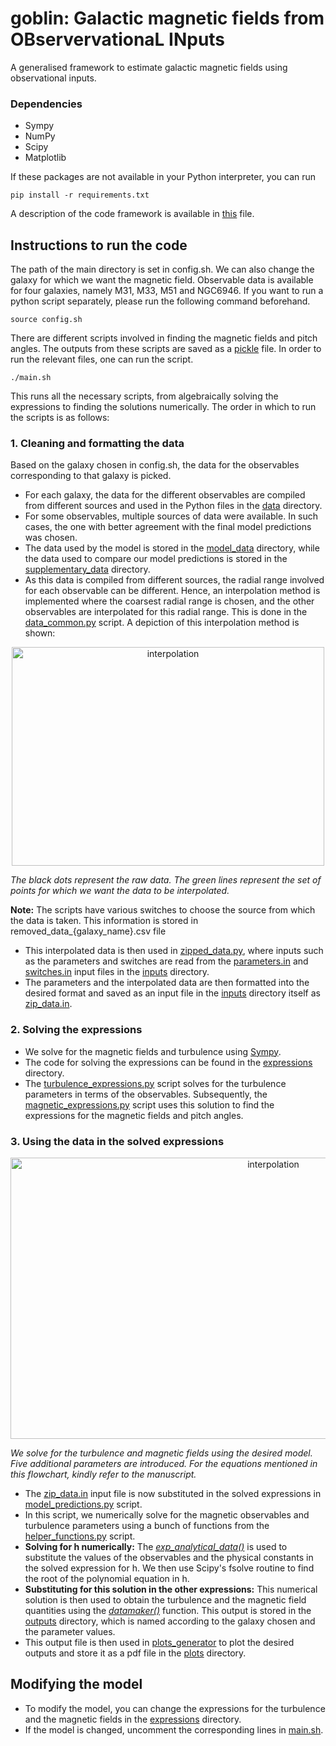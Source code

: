# goblin: Galactic magnetic fields from OBservervationaL INputs
A generalised framework to estimate galactic magnetic fields using observational inputs.

### Dependencies
* Sympy
* NumPy
* Scipy
* Matplotlib

If these packages are not available in your Python interpreter, you can run
```
pip install -r requirements.txt
```
A description of the code framework is available in [this](framework.md) file.

## Instructions to run the code
The path of the main directory is set in config.sh. We can also change the galaxy for which we want the magnetic field. Observable data is available for four galaxies, namely M31, M33, M51 and NGC6946. If you want to run a python script separately, please run the following command beforehand.
```
source config.sh
```
There are different scripts involved in finding the magnetic fields and pitch angles. The outputs from these scripts are saved as a [pickle](https://docs.python.org/3/library/pickle.html) file. In order to run the relevant files, one can run the script.
```
./main.sh
```
This runs all the necessary scripts, from algebraically solving the expressions to finding the solutions numerically. The order in which to run the scripts is as follows:
### 1. Cleaning and formatting the data
Based on the galaxy chosen in config.sh, the data for the observables corresponding to that galaxy is picked. 
* For each galaxy, the data for the different observables are compiled from different sources and used in the Python files in the [data](data) directory.
* For some observables, multiple sources of data were available. In such cases, the one with better agreement with the final model predictions was chosen.
* The data used by the model is stored in the [model_data](data/model_data) directory, while the data used to compare our model predictions is stored in the [supplementary_data](data/supplementary_data) directory.
*  As this data is compiled from different sources, the radial range involved for each observable can be different. Hence, an interpolation method is implemented where the coarsest radial range is chosen, and the other observables are interpolated for this radial range. This is done in the [data_common.py](data/data_common.py) script. A depiction of this interpolation method is shown:
<p align="center">
<img src = "https://github.com/Rnazx/MSc.-Thesis/assets/42196798/edec171d-9f47-4877-b9ec-7e1c19892d9c" width ="500" height = "350" alt = "interpolation" />

<em align="center">The black dots represent the raw data. The green lines represent the set of points for which we want the data to be interpolated.</em>
</p>

**Note:** The scripts have various switches to choose the source from which the data is taken. This information is stored in removed_data_{galaxy_name}.csv file

* This interpolated data is then used in [zipped_data.py](src/zipped_data.py), where inputs such as the parameters and switches are read from the [parameters.in](inputs/parameters.in) and [switches.in](inputs/switches.in) input files in the [inputs](inputs) directory.
* The parameters and the interpolated data are then formatted into the desired format and saved as an input file in the [inputs](inputs) directory itself as [zip_data.in](inputs/zip_data.in).
  
### 2. Solving the expressions

* We solve for the magnetic fields and turbulence using [Sympy](https://www.sympy.org/en/index.html).
* The code for solving the expressions can be found in the [expressions](expressions) directory.
* The [turbulence_expressions.py](expressions/turbulence_expressions.py) script solves for the turbulence parameters in terms of the observables. Subsequently, the [magnetic_expressions.py](expressions/magnetic_expressions.py) script uses this solution to find the expressions for the magnetic fields and pitch angles.



### 3. Using the data in the solved expressions
<p align="center">
<img src = "https://github.com/Rnazx/goblin/assets/42196798/c2c965fc-29b2-457b-a151-89e1b0778403" width ="825" height = "450" alt = "interpolation" />

<em align="center"> We solve for the turbulence and magnetic fields using the desired model. Five additional parameters are introduced. For the equations mentioned in this flowchart, kindly refer to the manuscript.</em>
</p>

* The [zip_data.in](inputs/zip_data.in) input file is now substituted in the solved expressions in [model_predictions.py](src/model_predictions.py) script.
* In this script, we numerically solve for the magnetic observables and turbulence parameters using a bunch of functions from the [helper_functions.py](src/helper_functions.py) script.
* **Solving for h numerically:** The [_exp_analytical_data()_](src/helper_functions.py#L82) is used to substitute the values of the observables and the physical constants in the solved expression for h. We then use Scipy's fsolve routine to find the root of the polynomial equation in h. 
* **Substituting for this solution in the other expressions:** This numerical solution is then used to obtain the turbulence and the magnetic field quantities using the [_datamaker()_](src/helper_functions.py#L94) function. This output is stored in the [outputs](outputs) directory, which is named according to the galaxy chosen and the parameter values.
* This output file is then used in [plots_generator](plot_generator.py) to plot the desired outputs and store it as a pdf file in the [plots](plots) directory.

## Modifying the model
* To modify the model, you can change the expressions for the turbulence and the magnetic fields in the [expressions](/expressions) directory.
* If the model is changed, uncomment the corresponding lines in [main.sh](main.sh).



